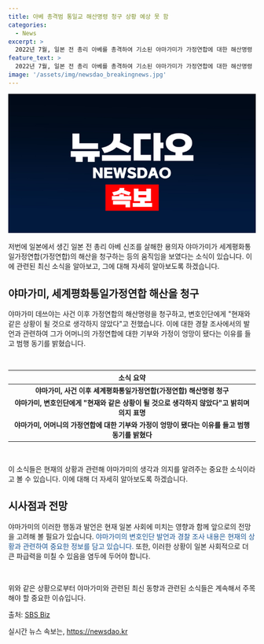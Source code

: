 ```yaml
---
title: 아베 총격범 통일교 해산명령 청구 상황 예상 못 함
categories:
  - News
excerpt: >
  2022년 7월, 일본 전 총리 아베를 총격하여 기소된 야마가미가 가정연합에 대한 해산명령 청구 등 움직임을 부인하며 현재와 같은 상황이 될 것으로 생각하지 않았다고 밝혔다. 야마가미는 변호인과의 접견에서 가정연합 신도 부모로부터 받은 편지와 사건이 자녀들에게 미친 영향에 대해 언급했으며, 범행 동기로 어머니의 헌금이 가정을 엉망으로 만든 것을 주장했다. 일본 정부는 해산명령 청구를 통해 관련 자료와 증언을 확보하고, 악질성과 계속성을 뒷받침하는 객관적인 증거를 갖춘 것으로 밝혔으며, 야마가미의 재판은 내년 이후에 열릴 전망이다. SBS Biz는 제보를 기다리고 있다. [자세히 보기] (링크: https://url.kr/9pghjn)
feature_text: >
  2022년 7월, 일본 전 총리 아베를 총격하여 기소된 야마가미가 가정연합에 대한 해산명령 청구 등 움직임을 부인하며 현재와 같은 상황이 될 것으로 생각하지 않았다고 밝혔다. 야마가미는 변호인과의 접견에서 가정연합 신도 부모로부터 받은 편지와 사건이 자녀들에게 미친 영향에 대해 언급했으며, 범행 동기로 어머니의 헌금이 가정을 엉망으로 만든 것을 주장했다. 일본 정부는 해산명령 청구를 통해 관련 자료와 증언을 확보하고, 악질성과 계속성을 뒷받침하는 객관적인 증거를 갖춘 것으로 밝혔으며, 야마가미의 재판은 내년 이후에 열릴 전망이다. SBS Biz는 제보를 기다리고 있다. [자세히 보기] (링크: https://url.kr/9pghjn)
image: '/assets/img/newsdao_breakingnews.jpg'
---
```


<p><img src="/assets/img/newsdao_breakingnews.jpg" alt="pcversion 속보" /></p>

<p>저번에 일본에서 생긴 일본 전 총리 아베 신조를 살해한 용의자 야마가미가 세계평화통일가정연합(가정연합)의 해산을 청구하는 등의 움직임을 보였다는 소식이 있습니다. 이에 관련된 최신 소식을 알아보고, 그에 대해 자세히 알아보도록 하겠습니다. </p>

<h2 data-ke-size="size26">야마가미, 세계평화통일가정연합 해산을 청구</h2>

<p>야마가미 데쓰야는 사건 이후 가정연합의 해산명령을 청구하고, 변호인단에게 "현재와 같은 상황이 될 것으로 생각하지 않았다"고 전했습니다. 이에 대한 경찰 조사에서의 발언과 관련하여 그가 어머니의 가정연합에 대한 기부와 가정이 엉망이 됐다는 이유를 들고 범행 동기를 밝혔습니다.</p>

<p data-ke-size="size16">&nbsp;</p>

<table>
    <thead>
        <tr>
            <th style="text-align: center; height: 17px;"><b>소식 요약</b></th>
        </tr>
    </thead>
    <tbody>
        <tr>
            <td style="text-align: center; height: 17px;"><b>야마가미, 사건 이후 세계평화통일가정연합(가정연합) 해산명령 청구</b></td>
        </tr>
        <tr>
            <td style="text-align: center; height: 17px;"><b>야마가미, 변호인단에게 "현재와 같은 상황이 될 것으로 생각하지 않았다"고 밝히며 의지 표명</b></td>
        </tr>
        <tr>
            <td style="text-align: center; height: 17px;"><b>야마가미, 어머니의 가정연합에 대한 기부와 가정이 엉망이 됐다는 이유를 들고 범행 동기를 밝혔다</b></td>
        </tr>
    </tbody>
</table>

<p data-ke-size="size16">&nbsp;</p>

<p>이 소식들은 현재의 상황과 관련해 야마가미의 생각과 의지를 알려주는 중요한 소식이라고 볼 수 있습니다. 이에 대해 더 자세히 알아보도록 하겠습니다. </p>

<h2 data-ke-size="size26">시사점과 전망</h2>

<p>야마가미의 이러한 행동과 발언은 현재 일본 사회에 미치는 영향과 함께 앞으로의 전망을 고려해 볼 필요가 있습니다. <span style="color: #1a5490;">야마가미의 변호인단 발언과 경찰 조사 내용은 현재의 상황과 관련하여 중요한 정보를 담고 있습니다.</span> 또한, 이러한 상황이 일본 사회적으로 더 큰 파급력을 미칠 수 있음을 염두에 두어야 합니다. </p>

<p data-ke-size="size16">&nbsp;</p>

<p>위와 같은 상황으로부터 야마가미와 관련된 최신 동향과 관련된 소식들은 계속해서 주목해야 할 중요한 이슈입니다.</p>

<p>출처: <a href="https://url.kr/9pghjn">SBS Biz</a></p>
실시간 뉴스 속보는, <a href="https://newsdao.kr" rel="dofollow">https://newsdao.kr</a>



